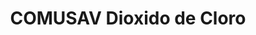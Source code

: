 ---
title: "COMUSAV Dioxido de Cloro"
url: /ciudad-satelite/comusav-dioxido-de-cloro/
shop: farmacia
---